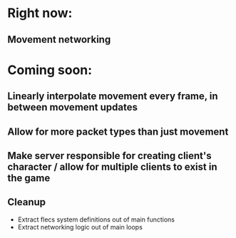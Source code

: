 # Right now:

## Movement networking


# Coming soon:




## Linearly interpolate movement every frame, in between movement updates

## Allow for more packet types than just movement

## Make server responsible for creating client's character / allow for multiple clients to exist in the game

## Cleanup
- Extract flecs system definitions out of main functions
- Extract networking logic out of main loops
